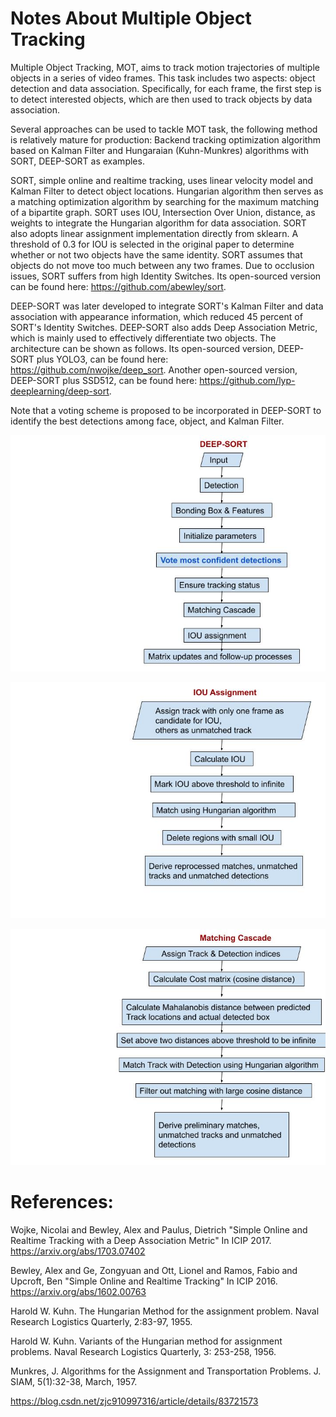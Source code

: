 # Notes About Multiple Object Tracking

Multiple Object Tracking, MOT, aims to track motion trajectories of multiple objects in a series of video frames. This task includes two aspects: object detection and data association. Specifically, for each frame, the first step is to detect interested objects, which are then used to track objects by data association. 

Several approaches can be used to tackle MOT task, the following method is relatively mature for production: Backend tracking optimization algorithm based on Kalman Filter and Hungaraian (Kuhn-Munkres) algorithms with SORT, DEEP-SORT as examples. 

SORT, simple online and realtime tracking, uses linear velocity model and Kalman Filter to detect object locations. Hungarian algorithm then serves as a matching optimization algorithm by searching for the maximum matching of a bipartite graph. SORT uses IOU, Intersection Over Union, distance, as weights to integrate the Hungarian algorithm for data association. SORT also adopts linear assignment implementation directly from sklearn. A threshold of 0.3 for IOU is selected in the original paper to determine whether or not two objects have the same identity. SORT assumes that objects do not move too much between any two frames. Due to occlusion issues, SORT suffers from high Identity Switches. Its open-sourced version can be found here: https://github.com/abewley/sort.


DEEP-SORT was later developed to integrate SORT's Kalman Filter and data association with appearance information, which reduced 45 percent of SORT's Identity Switches. DEEP-SORT also adds Deep Association Metric, which is mainly used to effectively differentiate two objects. The architecture can be shown as follows. Its open-sourced version, DEEP-SORT plus YOLO3, can be found here: https://github.com/nwojke/deep_sort. Another open-sourced version, DEEP-SORT plus SSD512, can be found here: https://github.com/lyp-deeplearning/deep-sort.

Note that a voting scheme is proposed to be incorporated in DEEP-SORT to identify the best detections among face, object, and Kalman Filter. 

![my image](DEEP-SORT.jpg#center)

![my image](IOU_assignment.jpg#center)

![my image](matching_cascade.jpg#center)


# References:
Wojke, Nicolai and Bewley, Alex and Paulus, Dietrich "Simple Online and Realtime Tracking with a Deep Association Metric" In ICIP 2017. https://arxiv.org/abs/1703.07402

Bewley, Alex and Ge, Zongyuan and Ott, Lionel and Ramos, Fabio and Upcroft, Ben "Simple Online and Realtime Tracking" In ICIP 2016. https://arxiv.org/abs/1602.00763

Harold W. Kuhn. The Hungarian Method for the assignment problem. Naval Research Logistics Quarterly, 2:83-97, 1955.

Harold W. Kuhn. Variants of the Hungarian method for assignment problems. Naval Research Logistics Quarterly, 3: 253-258, 1956.

Munkres, J. Algorithms for the Assignment and Transportation Problems. J. SIAM, 5(1):32-38, March, 1957.

https://blog.csdn.net/zjc910997316/article/details/83721573
